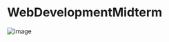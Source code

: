 # WebDevelopmentMidterm
![image](https://github.com/zehraozturkk/WebDevelopmentMidterm/assets/101568897/dbba465b-081b-4ee1-9ff6-ba24e074f12c)

